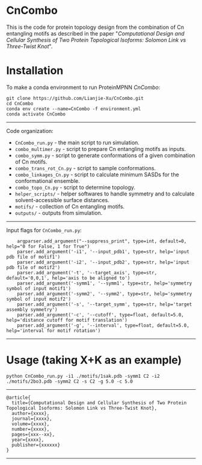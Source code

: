 # CnCombo
This is the code for protein topology design from the combination of Cn entangling motifs as described in the paper "*Computational Design and Cellular Synthesis of Two Protein Topological Isoforms: Solomon Link vs Three-Twist Knot*".

# Installation
To make a conda environment to run ProteinMPNN *CnCombo*:
```shell
git clone https://github.com/Lianjie-Xu/CnCombo.git     
cd CnCombo    
conda env create --name=CnCombo -f environment.yml    
conda activate CnCombo
```
-----------------------------------------------------------------------------------------------------
Code organization:
* `CnCombo_run.py` - the main script to run simulation.
* `combo_multimer.py` - script to prepare Cn entangling motifs as inputs.
* `combo_symm.py` - script to generate conformations of a given combination of Cn motifs.
* `combo_trans_rot_Cn.py` - script to sample conformations.
* `combo_linkages_Cn.py` - script to calculate minimum SASDs for the conformational ensemble.
* `combo_topo_Cn.py` - script to determine topology.
* `helper_scripts/` - helper softwares to handle symmetry and to calculate solvent-accessible surface distances.
* `motifs/` - collection of Cn entangling motifs.
* `outputs/` - outputs from simulation.
-----------------------------------------------------------------------------------------------------
Input flags for `CnCombo_run.py`:
```
    argparser.add_argument("--suppress_print", type=int, default=0, help="0 for False, 1 for True")
    parser.add_argument('-i1', '--input_pdb1', type=str, help='input pdb file of motif1')
    parser.add_argument('-i2', '--input_pdb2', type=str, help='input pdb file of motif2')
    parser.add_argument('-t', '--target_axis', type=str, default='0,0,1', help='axis to be aligned to')
    parser.add_argument('-symm1', '--symm1', type=str, help='symmetry symbol of input motif1')
    parser.add_argument('-symm2', '--symm2', type=str, help='symmetry symbol of input motif2')
    parser.add_argument('-s', '--target_symm', type=str, help='target assembly symmetry')
    parser.add_argument('-c', '--cutoff', type=float, default=5.0, help='distance cutoff for motif translation')
    parser.add_argument('-g', '--interval', type=float, default=5.0, help='interval for motif rotation')
```
-----------------------------------------------------------------------------------------------------
# Usage (taking X+K as an example)   
```shell
python CnCombo_run.py -i1 ./motifs/1sak.pdb -symm1 C2 -i2 ./motifs/2bo3.pdb -symm2 C2 -s C2 -g 5.0 -c 5.0
```

-----------------------------------------------------------------------------------------------------
```
@article{
  title={Computational Design and Cellular Synthesis of Two Protein Topological Isoforms: Solomon Link vs Three-Twist Knot},
  author={xxxx},
  journal={xxxx},
  volume={xxxx},
  number={xxxx},  
  pages={xxx--xx},
  year={xxxx},
  publisher={xxxxxx}
}
```
-----------------------------------------------------------------------------------------------------
